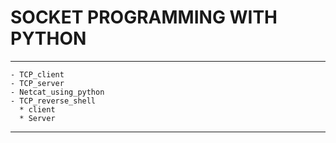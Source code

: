 # SOCKET PROGRAMMING WITH PYTHON



***
	- TCP_client
	- TCP_server
	- Netcat_using_python
	- TCP_reverse_shell
	  * client
  	  * Server
  
***
